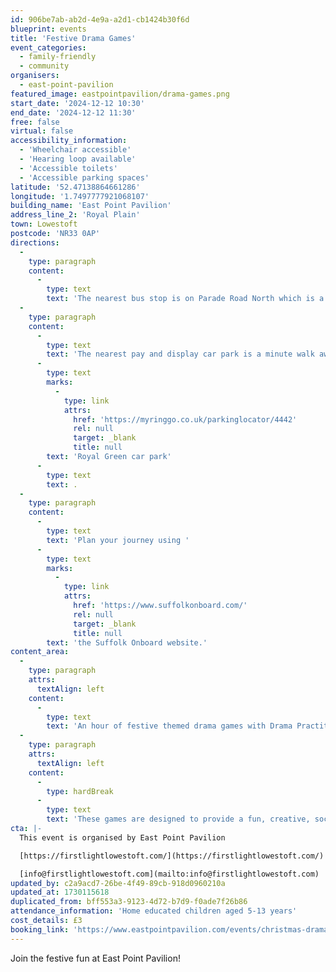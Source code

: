 ```yaml
---
id: 906be7ab-ab2d-4e9a-a2d1-cb1424b30f6d
blueprint: events
title: 'Festive Drama Games'
event_categories:
  - family-friendly
  - community
organisers:
  - east-point-pavilion
featured_image: eastpointpavilion/drama-games.png
start_date: '2024-12-12 10:30'
end_date: '2024-12-12 11:30'
free: false
virtual: false
accessibility_information:
  - 'Wheelchair accessible'
  - 'Hearing loop available'
  - 'Accessible toilets'
  - 'Accessible parking spaces'
latitude: '52.47138864661286'
longitude: '1.7497777921068107'
building_name: 'East Point Pavilion'
address_line_2: 'Royal Plain'
town: Lowestoft
postcode: 'NR33 0AP'
directions:
  -
    type: paragraph
    content:
      -
        type: text
        text: 'The nearest bus stop is on Parade Road North which is a three minute walk from East Point Pavilion. There is a selection of buses which connect us to the town centre for example, No X2, X22 and 109.'
  -
    type: paragraph
    content:
      -
        type: text
        text: 'The nearest pay and display car park is a minute walk away at '
      -
        type: text
        marks:
          -
            type: link
            attrs:
              href: 'https://myringgo.co.uk/parkinglocator/4442'
              rel: null
              target: _blank
              title: null
        text: 'Royal Green car park'
      -
        type: text
        text: .
  -
    type: paragraph
    content:
      -
        type: text
        text: 'Plan your journey using '
      -
        type: text
        marks:
          -
            type: link
            attrs:
              href: 'https://www.suffolkonboard.com/'
              rel: null
              target: _blank
              title: null
        text: 'the Suffolk Onboard website.'
content_area:
  -
    type: paragraph
    attrs:
      textAlign: left
    content:
      -
        type: text
        text: 'An hour of festive themed drama games with Drama Practitioner Honey-Rose.'
  -
    type: paragraph
    attrs:
      textAlign: left
    content:
      -
        type: hardBreak
      -
        type: text
        text: 'These games are designed to provide a fun, creative, social experience, building confidence through teamwork, movement, voice and imagination!'
cta: |-
  This event is organised by East Point Pavilion

  [https://firstlightlowestoft.com/](https://firstlightlowestoft.com/)

  [info@firstlightlowestoft.com](mailto:info@firstlightlowestoft.com)
updated_by: c2a9acd7-26be-4f49-89cb-918d0960210a
updated_at: 1730115618
duplicated_from: bff553a3-9123-4d72-b7d9-f0ade7f26b86
attendance_information: 'Home educated children aged 5-13 years'
cost_details: £3
booking_link: 'https://www.eastpointpavilion.com/events/christmas-drama-games-nbyfk'
---
```

Join the festive fun at East Point Pavilion!
